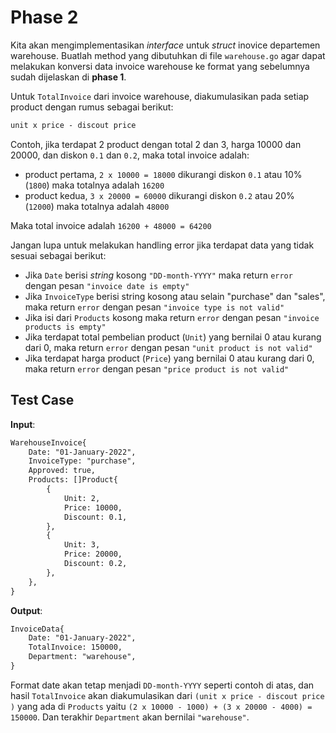 # Phase 2

Kita akan mengimplementasikan _interface_ untuk _struct_ inovice departemen warehouse. Buatlah method yang dibutuhkan di file `warehouse.go` agar dapat melakukan konversi data invoice warehouse ke format yang sebelumnya sudah dijelaskan di **phase 1**.

Untuk `TotalInvoice` dari invoice warehouse, diakumulasikan pada setiap product dengan rumus sebagai berikut:

```txt
unit x price - discout price
```

Contoh, jika terdapat 2 product dengan total 2 dan 3, harga 10000 dan 20000, dan diskon `0.1` dan `0.2`, maka total invoice adalah:

- product pertama, `2 x 10000 = 18000` dikurangi diskon `0.1` atau 10% (`1800`) maka totalnya adalah `16200`
- product kedua, `3 x 20000 = 60000` dikurangi diskon `0.2` atau 20% (`12000`) maka totalnya adalah `48000`

Maka total invoice adalah `16200 + 48000 = 64200`

Jangan lupa untuk melakukan handling error jika terdapat data yang tidak sesuai sebagai berikut:

- Jika `Date` berisi _string_ kosong `"DD-month-YYYY"` maka return `error` dengan pesan `"invoice date is empty"`
- Jika `InvoiceType` berisi string kosong atau selain "purchase" dan "sales", maka return `error` dengan pesan `"invoice type is not valid"`
- Jika isi dari `Products` kosong maka return `error` dengan pesan `"invoice products is empty"`
- Jika terdapat total pembelian product (`Unit`) yang bernilai 0 atau kurang dari 0, maka return `error` dengan pesan `"unit product is not valid"`
- Jika terdapat harga product (`Price`) yang bernilai 0 atau kurang dari 0, maka return `error` dengan pesan `"price product is not valid"`

## Test Case

**Input**:

```txt
WarehouseInvoice{
    Date: "01-January-2022",
    InvoiceType: "purchase",
    Approved: true,
    Products: []Product{
        {
            Unit: 2,
            Price: 10000,
            Discount: 0.1,
        },
        {
            Unit: 3,
            Price: 20000,
            Discount: 0.2,
        },
    },
}
```

**Output**:

```txt
InvoiceData{
    Date: "01-January-2022",
    TotalInvoice: 150000,
    Department: "warehouse",
}
```

Format date akan tetap menjadi `DD-month-YYYY` seperti contoh di atas, dan hasil `TotalInvoice` akan diakumulasikan dari `(unit x price - discout price )` yang ada di `Products` yaitu `(2 x 10000 - 1000) + (3 x 20000 - 4000) = 150000`.  Dan terakhir `Department` akan bernilai `"warehouse"`.
